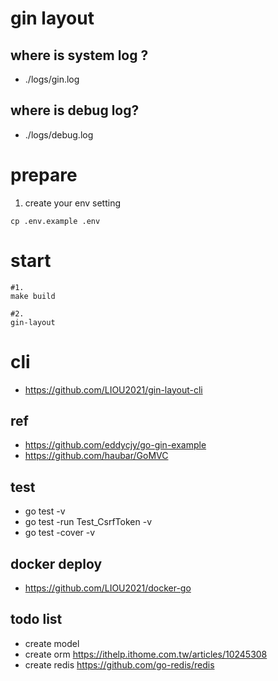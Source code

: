 # gin layout

## where is system log ?
- ./logs/gin.log
## where is debug log?
- ./logs/debug.log

# prepare
1. create your env setting
```
cp .env.example .env
```
# start
```
#1.
make build

#2.
gin-layout
```
# cli
- https://github.com/LIOU2021/gin-layout-cli

## ref
- https://github.com/eddycjy/go-gin-example
- https://github.com/haubar/GoMVC

## test
- go test -v
- go test -run Test_CsrfToken -v
- go test -cover -v

## docker deploy
- https://github.com/LIOU2021/docker-go

## todo list
- create model
- create orm https://ithelp.ithome.com.tw/articles/10245308
- create redis https://github.com/go-redis/redis